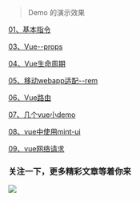 > Demo 的演示效果

[01、基本指令](https://tigerchain.github.io/vue-lesson/01、基本指令/index.html)

[03、Vue--props](https://tigerchain.github.io/vue-lesson/03、Vue--props属性/index.html)

[04、Vue生命周期](https://tigerchain.github.io/vue-lesson/04、Vue生命周期/index.html)

[05、移动webapp适配--rem](https://tigerchain.github.io/vue-lesson/05、移动webapp适配--rem/index.html)

[06、Vue路由](https://tigerchain.github.io/vue-lesson/06、Vue路由/index.html)

[07、几个vue小demo](https://tigerchain.github.io/vue-lesson/07、若干练手Demo/index.html)

[08、vue中使用mint-ui](https://tigerchain.github.io/vue-lesson/08、Mint-UI的使用/index.html)

[09、vue网络请求](https://tigerchain.github.io/vue-lesson/09、vue网络请求/index.html)

### 关注一下，更多精彩文章等着你来
<div style="width:400px">
	<img src="https://tigerchain.gitee.io/medias/we-search.png"></img>
</div>
